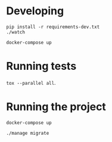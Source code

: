 # Developing

```shell
pip install -r requirements-dev.txt
./watch
```

```shell
docker-compose up
```

# Running tests

`tox --parallel all`.

# Running the project

```shell
docker-compose up
```

```shell
./manage migrate
```
